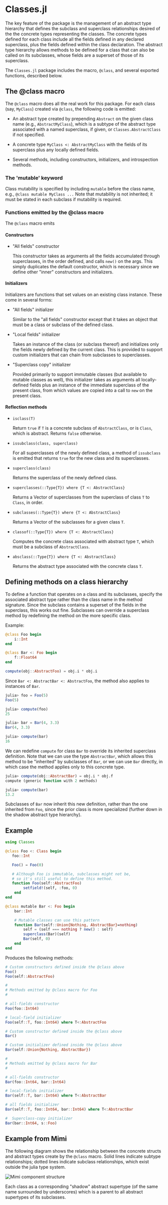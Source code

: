# Classes.jl

The key feature of the package is the management of an abstract type hierarchy that
defines the subclass and superclass relationships desired of the the concrete types
representing the classes. The concrete types defined for each class include all the
fields defined in any declared superclass, plus the fields defined within the class
declaration. The abstract type hierarchy allows methods to be defined for a class
that can also be called on its subclasses, whose fields are a superset of those of
its superclass.

The `Classes.jl` package includes the macro, `@class`, and several
exported functions, described below.

## The @class macro

The `@class` macro does all the real work for this package. For each class (say, `MyClass`) created
via `@class`, the following code is emitted:

* An abstract type created by prepending `Abstract` on the given class name (e.g., `AbstractMyClass`),
  which is a subtype of the abstract type associated
  with a named superclass, if given, or `Classes.AbstractClass` if not specified.

* A concrete type `MyClass <: AbstractMyClass` with the fields of its superclass plus any
  locally defined fields.

* Several methods, including constructors, initializers, and introspection methods.

### The 'mutable' keyword

Class mutability is specified  by including `mutable` before the class name, e.g.,
`@class mutable MyClass ...` Note that mutability is not inherited; it must be stated in
each subclass if mutability is required.

### Functions emitted by the @class macro

The `@class` macro emits

#### Constructors

* "All fields" constructor

  This constructor takes as arguments all the fields accumulated through superclasses, in
  the order defined, and calls `new()` on the args. This simply duplicates the default
  constructor, which is necessary since we define other "inner" constructors and initializers.

#### Initializers

Initializers are functions that set values on an existing class instance. These come
in several forms:

* "All fields" initializer

  Similar to the "all fields" constructor except that it takes an object that must
  be a class or subclass of the defined class.

* "Local fields" initializer

  Takes an instance of the class (or subclass thereof) and initializes only the fields newly
  defined by the current class. This is provided to support custom initializers that can
  chain from subclasses to superclasses.

* "Superclass copy" initializer

  Provided primarily to support immutable classes (but available to mutable classes as well),
  this initializer takes as arguments all locally-defined fields plus an instance of the
  immediate superclass of the present class, from which values are copied into a call to
  `new` on the present class.

#### Reflection methods

* `isclass(T)`

   Return `true` if `T` is a concrete subclass of `AbstractClass`, or is `Class`, which is abstract.
   Returns `false` otherwise.

* `issubclass(class, superclass)`

   For all superclasses of the newly defined class, a method of `issubclass` is emitted that
   returns `true` for the new class and its superclasses.

* `superclass(class)`

   Returns the superclass of the newly defined class.

* `superclasses(::Type{T}) where {T <: AbstractClass}`

  Returns a Vector of superclasses from the superclass of class `T`
  to `Class`, in order.

* `subclasses(::Type{T}) where {T <: AbstractClass}`

  Returns a Vector of the subclasses for a given class `T`.

* `classof(::Type{T}) where {T <: AbstractClass}`

   Computes the concrete class associated with abstract type `T`, which must
   be a subclass of `AbstractClass`.

* `absclass(::Type{T}) where {T <: AbstractClass}`

  Returns the abstract type associated with the concrete class `T`.

## Defining methods on a class hierarchy

To define a function that operates on a class and its subclasses, specify the
associated abstract type rather than the class name in the method signature. Since
the subclass contains a superset of the fields in the superclass, this works out fine.
Subclasses can override a superclass method by redefining the method on the
more specific class.

Example:

```julia
@class Foo begin
    i::Int
end

@class Bar <: Foo begin
    f::Float64
end

compute(obj::AbstractFoo) = obj.i * obj.i
```

Since `Bar <: AbstractBar <: AbstractFoo`,  the method also applies to instances of `Bar`.

```julia
julia> foo = Foo(5)
Foo(5)

julia> compute(foo)
25

julia> bar = Bar(4, 3.3)
Bar(4, 3.3)

julia> compute(bar)
16
```

We can redefine `compute` for class `Bar` to override its inherited superclass definition.
Note that we can use the type `AbstractBar`, which allows this method to be "inherited" by
subclasses of `Bar`, or we can use `Bar` directly, in which case the method applies only to
this concrete type.

```julia
julia> compute(obj::AbstractBar) = obj.i * obj.f
compute (generic function with 2 methods)

julia> compute(bar)
13.2
```

Subclasses of `Bar` now inherit this new definition, rather than the one inherited from `Foo`,
since the prior class is more specialized (further down in the shadow abstract type hierarchy).

## Example

```julia
using Classes

@class Foo <: Class begin
   foo::Int

   Foo() = Foo(0)

   # Although Foo is immutable, subclasses might not be,
   # so it's still useful to define this method.
   function Foo(self::AbstractFoo)
        setfield!(self, :foo, 0)
    end
end

@class mutable Bar <: Foo begin
    bar::Int

    # Mutable classes can use this pattern
    function Bar(self::Union{Nothing, AbstractBar}=nothing)
        self = (self === nothing ? new() : self)
        superclass(Bar)(self)
        Bar(self, 0)
    end
end
```

Produces the following methods:

```julia
# Custom constructors defined inside the @class above
Foo()
Foo(self::AbstractFoo)

#
# Methods emitted by @class macro for Foo
#

# all-fields constructor
Foo(foo::Int64)

# local-field initializer
Foo(self::T, foo::Int64) where T<:AbstractFoo

# Custom constructor defined inside the @class above
Bar()

# Custom initializer defined inside the @class above
Bar(self::Union{Nothing, AbstractBar})

#
# Methods emitted by @class macro for Bar
#

# all-fields constructor
Bar(foo::Int64, bar::Int64)

# local-fields initializer
Bar(self::T, bar::Int64) where T<:AbstractBar

# all fields initializer
Bar(self::T, foo::Int64, bar::Int64) where T<:AbstractBar

#  Superclass-copy initializer
Bar(bar::Int64, s::Foo)
```

## Example from Mimi

The following diagram shows the relationship between the concrete structs and abstract types
create by the `@class` macro. Solid lines indicate subtype relationships; dotted lines
indicate subclass relationships, which exist outside the julia type system.

![Mimi component structure](figs/Classes.png)

Each class as a corresponding "shadow" abstract supertype (of the same name surrounded by
underscores) which is a parent to all abstract supertypes of its subclasses.
